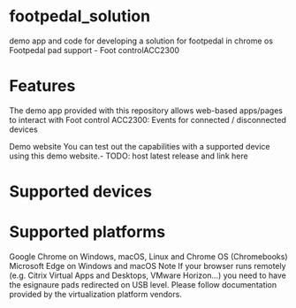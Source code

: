 # footpedal_solution
 demo app and code for developing a solution for footpedal in chrome os
 Footpedal pad support - Foot controlACC2300
# Features
The demo app provided with this repository allows web-based apps/pages to interact with Foot control
ACC2300:
Events for connected / disconnected devices

Demo website
You can test out the capabilities with a supported device using this demo website.- 
TODO: host latest release and link here
# Supported devices


# Supported platforms
Google Chrome on Windows, macOS, Linux and Chrome OS (Chromebooks)
Microsoft Edge on Windows and macOS
Note
If your browser runs remotely (e.g. Citrix Virtual Apps and Desktops, VMware Horizon...) you need to have the esignaure pads redirected on USB level. Please follow documentation provided by the virtualization platform vendors.



